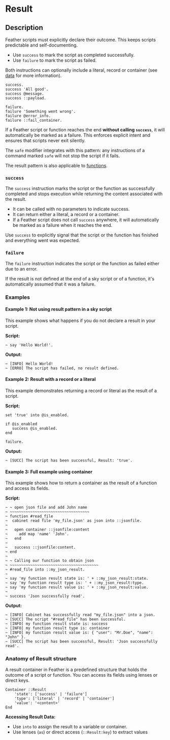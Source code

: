 # Result

## Description

Feather scripts must explicitly declare their outcome. This keeps scripts predictable and self-documenting.

- Use `success` to mark the script as completed successfully.
- Use `failure` to mark the script as failed.

Both instructions can optionally include a literal, record or container (see [data](./data.md) for more information).

```
success.
success 'All good'.
success @message.
success ::payload.

failure.
failure 'Something went wrong'.
failure @error_info.
failure ::fail_container.
```

If a Feather script or function reaches the end **without calling `success`**, it will automatically be marked as a failure. This enforces explicit intent and ensures that scripts never exit silently.

The `safe` modifier integrates with this pattern: any instructions of a command marked `safe` will not stop the script if it fails.

The result pattern is also applicable to [functions](./functions.md).

### `success`

The `success` instruction marks the script or the function as successfully completed and stops execution while returning the content associated with the result.

- It can be called with no parameters to indicate success.
- It can return either a literal, a record or a container.
- If a Feather script does not call `success` anywhere, it will automatically be marked as a failure when it reaches the end.

Use `success` to explicitly signal that the script or the function has finished and everything went was expected.

### `failure`

The `failure` instruction indicates the script or the function as failed either due to an error.

If the result is not defined at the end of a sky script or of a function, it's automatically assumed that it was a failure.

### Examples

#### Example 1: Not using result pattern in a sky script

This example shows what happens if you do not declare a result in your script.

**Script:**

```sky
~ say 'Hello World!'.
```

**Output:**

```text
~ [INFO] Hello World!
~ [ERRO] The script has failed, no result defined.
```

#### Example 2: Result with a record or a literal

This example demonstrates returning a record or literal as the result of a script.

**Script:**

```sky
set 'true' into @is_enabled.

if @is_enabled
   success @is_enabled.
end

failure.
```

**Output:**

```text
~ [SUCC] The script has been successful, Result: 'true'.
```

#### Example 3: Full example using container

This example shows how to return a container as the result of a function and access its fields.

**Script:**

```sky
~ ~ open json file and add John name
~ ~~~~~~~~~~~~~~~~~~~~~~~~~~~~~~~~~~~
~ function #read_file
~  cabinet read file 'my_file.json' as json into ::jsonfile.
~
~   open container ::jsonfile:content
~     add map 'name' 'John'.
~   end
~
~   success ::jsonfile:content.
~ end
~
~ ~ Calling our function to obtain json
~ ~~~~~~~~~~~~~~~~~~~~~~~~~~~~~~~~~~~~~~~
~ #read_file into ::my_json_result.
~
~ say 'my function result state is: ' + ::my_json_result:state.
~ say 'my function result type is: ' + ::my_json_result:type.
~ say 'my function result value is: ' + ::my_json_result:value.
~
~ success 'Json successfully read'.
```

**Output:**

```text
~ [INFO] Cabinet has successfully read "my_file.json" into a json.
~ [SUCC] The script "#read_file" has been successful.
~ [INFO] my function result state is: success
~ [INFO] my function result type is: container
~ [INFO] my function result value is: { "user": "Mr.Doe", "name": "John" }.
~ [SUCC] The script has been successful, Result: 'Json successfully read'.
```

### Anatomy of Result structure

A result container in Feather is a predefined structure that holds the outcome of a script or function. You can access its fields using lenses or direct keys.

```
Container ::Result
    'state': ['success' | 'failure']
    'type': ['literal' | 'record' | 'container']
    'value': '<content>'
End
```

**Accessing Result Data:**

- Use `into` to assign the result to a variable or container.
- Use lenses (`as`) or direct access (`::Result:key`) to extract values

